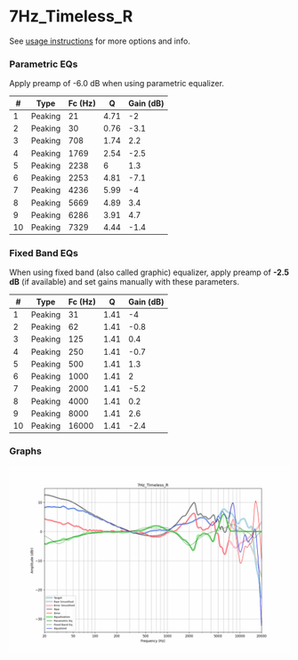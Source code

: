 # 7Hz_Timeless_R
See [usage instructions](https://github.com/jaakkopasanen/AutoEq#usage) for more options and info.

### Parametric EQs
Apply preamp of -6.0 dB when using parametric equalizer.

|   # | Type    |   Fc (Hz) |    Q |   Gain (dB) |
|-----|---------|-----------|------|-------------|
|   1 | Peaking |        21 | 4.71 |        -2   |
|   2 | Peaking |        30 | 0.76 |        -3.1 |
|   3 | Peaking |       708 | 1.74 |         2.2 |
|   4 | Peaking |      1769 | 2.54 |        -2.5 |
|   5 | Peaking |      2238 | 6    |         1.3 |
|   6 | Peaking |      2253 | 4.81 |        -7.1 |
|   7 | Peaking |      4236 | 5.99 |        -4   |
|   8 | Peaking |      5669 | 4.89 |         3.4 |
|   9 | Peaking |      6286 | 3.91 |         4.7 |
|  10 | Peaking |      7329 | 4.44 |        -1.4 |

### Fixed Band EQs
When using fixed band (also called graphic) equalizer, apply preamp of **-2.5 dB** (if available) and set gains manually with these parameters.

|   # | Type    |   Fc (Hz) |    Q |   Gain (dB) |
|-----|---------|-----------|------|-------------|
|   1 | Peaking |        31 | 1.41 |        -4   |
|   2 | Peaking |        62 | 1.41 |        -0.8 |
|   3 | Peaking |       125 | 1.41 |         0.4 |
|   4 | Peaking |       250 | 1.41 |        -0.7 |
|   5 | Peaking |       500 | 1.41 |         1.3 |
|   6 | Peaking |      1000 | 1.41 |         2   |
|   7 | Peaking |      2000 | 1.41 |        -5.2 |
|   8 | Peaking |      4000 | 1.41 |         0.2 |
|   9 | Peaking |      8000 | 1.41 |         2.6 |
|  10 | Peaking |     16000 | 1.41 |        -2.4 |

### Graphs
![](./7Hz_Timeless_R.png)
